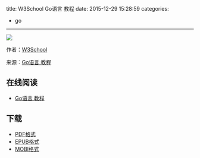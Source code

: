 title: W3School Go语言 教程
date: 2015-12-29 15:28:59
categories:
  - go
---

![](https://ek8whxe.cloudimg.io/s/width/226/https://www.gitbook.com/cover/book/wizardforcel/w3school-go.jpg?build=1451373902014&v=12.0.2)

作者：[W3School](http://www.w3cschool.cc/)

来源：[Go语言 教程](http://www.w3cschool.cc/go/go-tutorial.html)

<!--more-->

## 在线阅读 ##

+ [Go语言 教程](https://www.gitbook.com/book/wizardforcel/w3school-go/details)

## 下载 ##

+ [PDF格式](https://www.gitbook.com/download/pdf/book/wizardforcel/w3school-go)
+ [EPUB格式](https://www.gitbook.com/download/epub/book/wizardforcel/w3school-go)
+ [MOBI格式](https://www.gitbook.com/download/mobi/book/wizardforcel/w3school-go)